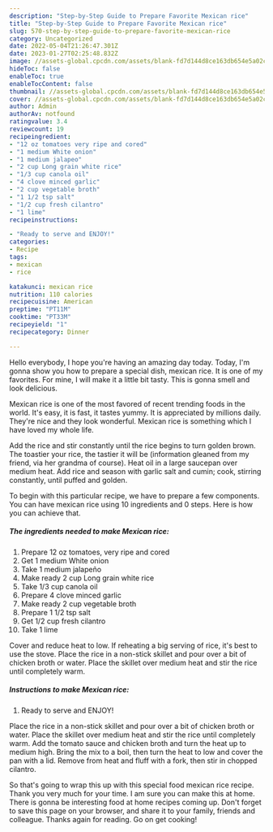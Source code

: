 ```yaml
---
description: "Step-by-Step Guide to Prepare Favorite Mexican rice"
title: "Step-by-Step Guide to Prepare Favorite Mexican rice"
slug: 570-step-by-step-guide-to-prepare-favorite-mexican-rice
category: Uncategorized
date: 2022-05-04T21:26:47.301Z
date: 2023-01-27T02:25:48.832Z
image: //assets-global.cpcdn.com/assets/blank-fd7d144d8ce163db654e5a02c40b08a2775adb7897d16e4062681dc7e1b2800f.png
hideToc: false
enableToc: true
enableTocContent: false
thumbnail: //assets-global.cpcdn.com/assets/blank-fd7d144d8ce163db654e5a02c40b08a2775adb7897d16e4062681dc7e1b2800f.png
cover: //assets-global.cpcdn.com/assets/blank-fd7d144d8ce163db654e5a02c40b08a2775adb7897d16e4062681dc7e1b2800f.png
author: Admin
authorAv: notfound
ratingvalue: 3.4
reviewcount: 19
recipeingredient:
- "12 oz tomatoes very ripe and cored"
- "1 medium White onion"
- "1 medium jalapeo"
- "2 cup Long grain white rice"
- "1/3 cup canola oil"
- "4 clove minced garlic"
- "2 cup vegetable broth"
- "1 1/2 tsp salt"
- "1/2 cup fresh cilantro"
- "1 lime"
recipeinstructions:

- "Ready to serve and ENJOY!"
categories:
- Recipe
tags:
- mexican
- rice

katakunci: mexican rice 
nutrition: 110 calories
recipecuisine: American
preptime: "PT11M"
cooktime: "PT33M"
recipeyield: "1"
recipecategory: Dinner

---
```



Hello everybody, I hope you're having an amazing day today. Today, I'm gonna show you how to prepare a special dish, mexican rice. It is one of my favorites. For mine, I will make it a little bit tasty. This is gonna smell and look delicious.

Mexican rice is one of the most favored of recent trending foods in the world. It's easy, it is fast, it tastes yummy. It is appreciated by millions daily. They're nice and they look wonderful. Mexican rice is something which I have loved my whole life.

Add the rice and stir constantly until the rice begins to turn golden brown. The toastier your rice, the tastier it will be (information gleaned from my friend, via her grandma of course). Heat oil in a large saucepan over medium heat. Add rice and season with garlic salt and cumin; cook, stirring constantly, until puffed and golden.


To begin with this particular recipe, we have to prepare a few components. You can have mexican rice using 10 ingredients and 0 steps. Here is how you can achieve that.

<!--inarticleads1-->

##### The ingredients needed to make Mexican rice:

1. Prepare 12 oz tomatoes, very ripe and cored
1. Get 1 medium White onion
1. Take 1 medium jalapeño
1. Make ready 2 cup Long grain white rice
1. Take 1/3 cup canola oil
1. Prepare 4 clove minced garlic
1. Make ready 2 cup vegetable broth
1. Prepare 1 1/2 tsp salt
1. Get 1/2 cup fresh cilantro
1. Take 1 lime


Cover and reduce heat to low. If reheating a big serving of rice, it&#39;s best to use the stove. Place the rice in a non-stick skillet and pour over a bit of chicken broth or water. Place the skillet over medium heat and stir the rice until completely warm. 

<!--inarticleads2-->

##### Instructions to make Mexican rice:


1. Ready to serve and ENJOY!

Place the rice in a non-stick skillet and pour over a bit of chicken broth or water. Place the skillet over medium heat and stir the rice until completely warm. Add the tomato sauce and chicken broth and turn the heat up to medium high. Bring the mix to a boil, then turn the heat to low and cover the pan with a lid. Remove from heat and fluff with a fork, then stir in chopped cilantro. 

So that's going to wrap this up with this special food mexican rice recipe. Thank you very much for your time. I am sure you can make this at home. There is gonna be interesting food at home recipes coming up. Don't forget to save this page on your browser, and share it to your family, friends and colleague. Thanks again for reading. Go on get cooking!
